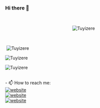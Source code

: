 ### Hi there 👋

<!--
**TuyizeeAnastase/TuyizeeAnastase** is a ✨ _special_ ✨ repository because its `README.md` (this file) appears on your GitHub profile.

Here are some ideas to get you started:

- 🔭 I’m currently working on ...
- 🌱 I’m currently learning ...
- 👯 I’m looking to collaborate on ...
- 🤔 I’m looking for help with ...
- 💬 Ask me about ...
- 📫 How to reach me: ...
- 😄 Pronouns: ...
- ⚡ Fun fact: ...
-->


<br>


<p align="center"> <img src="https://komarev.com/ghpvc/?username=TuyizeeAnastase&label=Profile%20views&color=0e75b6&style=flat" alt="Tuyizere" /> </p>
<br>


<p>&nbsp;<img align="center" src="https://github-readme-stats.vercel.app/api?username=TuyizeeAnastase&show_icons=true&locale=en&cache_seconds=86400&theme=dark" alt="Tuyizere" /></p>


<p><img align="center" src="https://github-readme-streak-stats.herokuapp.com/?user=TuyizeeAnastase&cache_seconds=86400&theme=dark" alt="Tuyizere" /></p>

<p><img align="center" src="https://github-readme-stats.vercel.app/api/top-langs/?username=TuyizeeAnastase&layout=compact&cache_seconds=86400&theme=dark" alt="Tuyizere" /></p>

<br>
- 📫 How to reach me: 
 
 <br>
<a href="mailto:tuyizereanastase1@gmail.com?subject=subject&cc=cc@example.com">  <img src="https://img.shields.io/badge/-Gmail-0098D6?style=flat-square&logo=gmail&logoColor=red" alt="website"/></a>
<br>
<a href="https://www.linkedin.com/in/anastase-tuyizere-b0a8751a9/">  <img src="https://img.shields.io/badge/-LinkedIn-0098D6?style=flat-square&logo=linkedin&logoColor=white" alt="website"/></a>
<br>
<a href="https://www.twitter.com/tuyizereanasta3"><img src="https://img.shields.io/badge/-Twitter-007ACC?style=flat-square&logo=twitter&logoColor=white" alt="website"/></a> 
